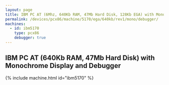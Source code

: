 ```yaml
---
layout: page
title: IBM PC AT (6Mhz, 640Kb RAM, 47Mb Hard Disk, 128Kb EGA) with Monochrome Display and Debugger
permalink: /devices/pcx86/machine/5170/ega/640kb/rev1/mono/debugger/
machines:
  - id: ibm5170
    type: pcx86
    debugger: true
---
```


IBM PC AT (640Kb RAM, 47Mb Hard Disk) with Monochrome Display and Debugger 
--------------------------------------------------------------------------

{% include machine.html id="ibm5170" %}
